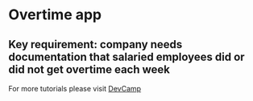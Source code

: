 # Overtime app

## Key requirement: company needs documentation that salaried employees did or did not get overtime each week

For more tutorials please visit [DevCamp](https://devcamp.com)

